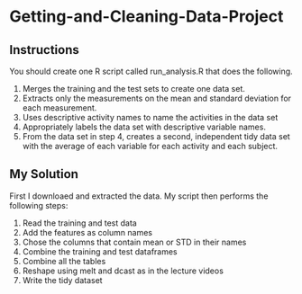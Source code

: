 # Getting-and-Cleaning-Data-Project

## Instructions
You should create one R script called run_analysis.R that does the following. 
1. Merges the training and the test sets to create one data set.
2. Extracts only the measurements on the mean and standard deviation for each measurement. 
3. Uses descriptive activity names to name the activities in the data set
4. Appropriately labels the data set with descriptive variable names. 
5. From the data set in step 4, creates a second, independent tidy data set with the average of each variable for each activity and each subject.

## My Solution

First I downloaed and extracted the data.  My script then performs the following steps:
1. Read the training and test data
2. Add the features as column names
3. Chose the columns that contain mean or STD in their names
4. Combine the training and test dataframes
5. Combine all the tables
6. Reshape using melt and dcast as in the lecture videos
7. Write the tidy dataset
